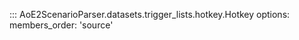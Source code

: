 ::: AoE2ScenarioParser.datasets.trigger_lists.hotkey.Hotkey
    options:
      members_order: 'source'